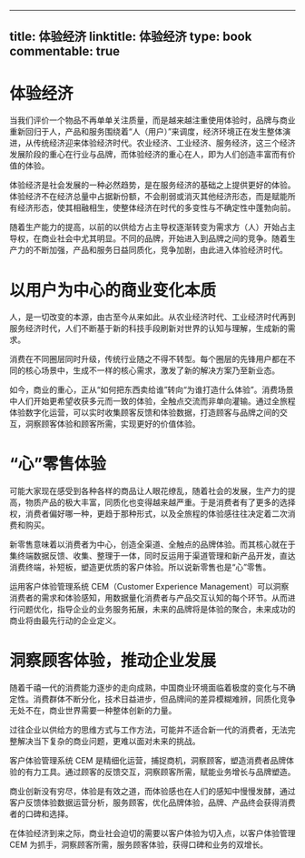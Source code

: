 
---
title: 体验经济
linktitle: 体验经济
type: book
commentable: true
---

# 体验经济

当我们评价一个物品不再单单关注质量，而是越来越注重使用体验时，品牌与商业重新回归于人，产品和服务围绕着“人（用户）”来调度，经济环境正在发生整体演进，从传统经济迎来体验经济时代。农业经济、工业经济、服务经济，这三个经济发展阶段的重心在行业与品牌，而体验经济的重心在人，即为人们创造丰富而有价值的体验。

体验经济是社会发展的一种必然趋势，是在服务经济的基础之上提供更好的体验。体验经济不在经济总量中占据新份额，不会削弱或消灭其他经济形态，而是赋能所有经济形态，使其相融相生，使整体经济在时代的多变性与不确定性中蓬勃向前。

随着生产能力的提高，以前的以供给方占主导权逐渐转变为需求方（人）开始占主导权，在商业社会中尤其明显。不同的品牌，开始进入到品牌之间的竞争。随着生产力的不断加强，产品和服务日益同质化，竞争加剧，由此进入体验经济时代。

# 以用户为中心的商业变化本质

人，是一切改变的本源，由古至今从来如此。从农业经济时代、工业经济时代再到服务经济时代，人们不断基于新的科技手段刷新对世界的认知与理解，生成新的需求。

消费在不同圈层同时升级，传统行业随之不得不转型。每个圈层的先锋用户都在不同的核心场景中，生成不一样的核心需求，激发了新的解决方案乃至新业态。

如今，商业的重心，正从“如何把东西卖给谁”转向“为谁打造什么体验”。消费场景中人们开始更希望收获多元而一致的体验，全触点交流而非单向灌输。通过全旅程体验数字化运营，可以实时收集顾客反馈和体验数据，打造顾客与品牌之间的交互，洞察顾客体验和顾客所需，实现更好的价值体验。

# “心”零售体验

可能大家现在感受到各种各样的商品让人眼花缭乱，随着社会的发展，生产力的提高，物质产品的极大丰富，同质化也变得越来越严重。于是消费者有了更多的选择权，消费者偏好哪一种，更趋于那种形式，以及全旅程的体验感往往决定着二次消费和购买。

新零售意味着以消费者为中心，创造全渠道、全触点的品牌体验。而其核心就在于集终端数据反馈、收集、整理于一体，同时反运用于渠道管理和新产品开发，直达消费终端，补短板，塑造更优质的客户体验。所以说新零售也是“心”零售。

运用客户体验管理系统 CEM（Customer Experience Management）可以洞察消费者的需求和体验感知，用数据量化消费者与产品交互认知的每个环节。从而进行问题优化，指导企业的业务服务拓展，未来的品牌将是体验的聚合，未来成功的商业将由最先行动的企业定义。

# 洞察顾客体验，推动企业发展

随着千禧一代的消费能力逐步的走向成熟，中国商业环境面临着极度的变化与不确定性。消费群体不断分化，技术日益进步，但品牌间的差异模糊难辨，同质化竞争无处不在，商业世界需要一种整体创新的力量。

过往企业以供给方的思维方式与工作方法，可能并不适合新一代的消费者，无法完整解决当下复杂的商业问题，更难以面对未来的挑战。

客户体验管理系统 CEM 是精细化运营，捕捉商机，洞察顾客，塑造消费者品牌体验的有力工具。通过顾客的反馈交互，洞察顾客所需，赋能业务增长与品牌塑造。

商业创新没有穷尽，体验是有效之道，而体验感也在人们的感知中慢慢发酵，通过客户反馈体验数据运营分析，服务顾客，优化品牌体验，品牌、产品终会获得消费者的口碑和选择。

在体验经济到来之际，商业社会迫切的需要以客户体验为切入点，以客户体验管理 CEM 为抓手，洞察顾客所需，服务顾客体验，获得口碑和业务的双增长。

    